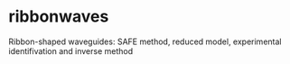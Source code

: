 # ribbonwaves
 Ribbon-shaped waveguides: SAFE method, reduced model, experimental identifivation and inverse method
